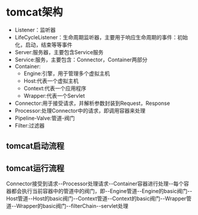 # tomcat架构
* Listener：监听器
* LifeCycleListener：生命周期监听器，主要用于响应生命周期的事件：初始化，启动，结束等等事件
* Server:服务器，主要包含Service服务
* Service:服务，主要包含：Connector，Container两部分
* Container:  
    * Engine:引擎，用于管理多个虚拟主机
    * Host:代表一个虚拟主机
    * Context:代表一个应用程序
    * Wrapper:代表一个Servlet
* Connector:用于接受请求，并解析参数封装到Request，Response
* Processor:处理Connector中的请求，即调用容器来处理
* Pipeline-Valve:管道-阀门
* Filter:过滤器

## tomcat启动流程

## tomcat运行流程

Connector接受到请求--Processor处理请求--Container容器进行处理--每个容器都会执行当前容器中的管道中的阀门，即--Engine管道--Engine的basic阀门--Host管道--Host的basic阀门--Context管道--Context的basic阀门--Wrapper管道--Wrapper的basic阀门--filterChain--servlet处理